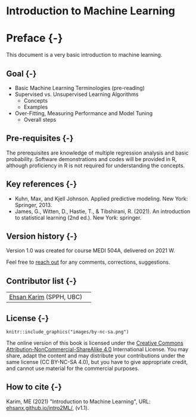 # Introduction to Machine Learning

# Preface {-}

This document is a very basic introduction to machine learning.

## Goal  {-}

- Basic Machine Learning Terminologies (pre-reading)
- Supervised vs. Unsupervised Learning Algorithms
  - Concepts
  - Examples
- Over-Fitting, Measuring Performance and Model Tuning
  - Overall steps

## Pre-requisites {-}

The prerequisites are knowledge of multiple regression analysis and basic probability. Software demonstrations and codes will be provided in R, although proficiency in R is not required for understanding the concepts.

## Key references {-}

- Kuhn, Max, and Kjell Johnson. Applied predictive modeling. New York: Springer, 2013.
- James, G., Witten, D., Hastie, T., & Tibshirani, R. (2021). An introduction to statistical learning (2nd ed.). New York: springer.

## Version history {-}

Version 1.0 was created for course MEDI 504A, delivered on 2021 W.

Feel free to [reach out](https://ehsank.com/) for any comments, corrections, suggestions.

## Contributor list {-}

|||
|---|---|
| [Ehsan Karim](https://ehsank.com/) (SPPH, UBC) |  

## License {-}

```{r, echo=FALSE, out.width="25%"}
knitr::include_graphics("images/by-nc-sa.png")
```

The online version of this book is licensed under the [Creative Commons Attribution-NonCommercial-ShareAlike 4.0](https://creativecommons.org/licenses/by-nc-sa/4.0/) International License. You may share, adapt the content and may distribute your contributions under the same license (CC BY-NC-SA 4.0), but you have to give appropriate credit, and cannot use material for the commercial purposes.

## How to cite {-}

Karim, ME (2021) "Introduction to Machine Learning", URL: [ehsanx.github.io/intro2ML/](https://ehsanx.github.io/intro2ML/), (v1.1). 

